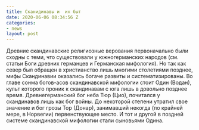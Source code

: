 ```yaml
---
title: Сканидинавы и  их быт
date: 2020-06-06 08:34:56 Z
categories:
- news
layout: post
---
```


<p>Древние скандинавские религиозные верования первоначально были сходны с теми, что существовали у южногерманских народов (см. статьи Боги древних германцев и Германская мифология). Но так как север был обращен в христианство лишь многими столетиями позднее, мифы Скандинавии оказались богаче развиты и систематизированы. Во главе сонма богов-асов скандинавской мифологии стоит Один (Водан), культ которого проник к скандинавам с юга лишь в довольно позднее время. Древнегерманский бог неба Тюр (Цио), почитался у скандинавов лишь как бог войны. До некоторой степени утратил свое значение и бог грозы Тор (Донар), занимавший некогда (по крайней мере, в Норвегии) первенствующее место. И тот и другой в поздней системе скандинавской мифологии стали сыновьями Одина.</p>
